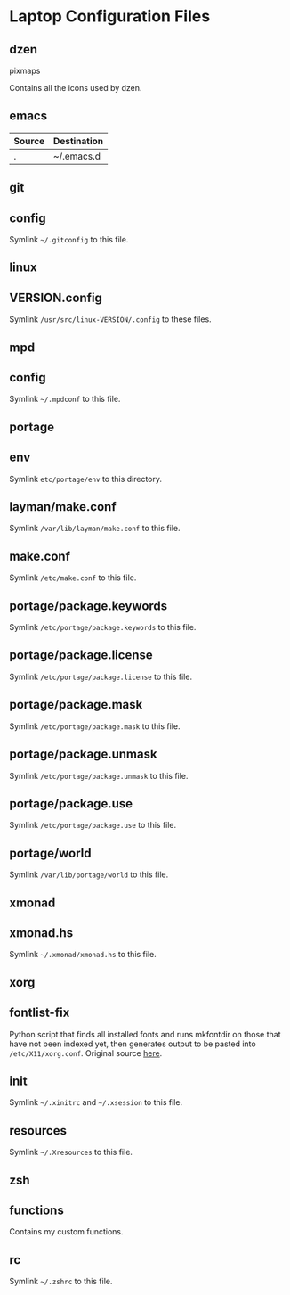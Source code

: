 Laptop Configuration Files
==========================

dzen
----
pixmaps

Contains all the icons used by dzen.

emacs
-----

|Source|Destination|
|:-----|:----------|
|.|~/.emacs.d|

git
---
config
------
Symlink `~/.gitconfig` to this file.

linux
-----
VERSION.config
--------------
Symlink `/usr/src/linux-VERSION/.config` to these files.

mpd
---
config
------
Symlink `~/.mpdconf` to this file.

portage
-------
env
---
Symlink `etc/portage/env` to this directory.

layman/make.conf
----------------
Symlink `/var/lib/layman/make.conf` to this file.

make.conf
---------
Symlink `/etc/make.conf` to this file.

portage/package.keywords
------------------------
Symlink `/etc/portage/package.keywords` to this file.

portage/package.license
-----------------------
Symlink `/etc/portage/package.license` to this file.

portage/package.mask
--------------------
Symlink `/etc/portage/package.mask` to this file.

portage/package.unmask
----------------------
Symlink `/etc/portage/package.unmask` to this file.

portage/package.use
-------------------
Symlink `/etc/portage/package.use` to this file.

portage/world
-------------
Symlink `/var/lib/portage/world` to this file.

xmonad
------
xmonad.hs
---------
Symlink `~/.xmonad/xmonad.hs` to this file.

xorg
----
fontlist-fix
------------
Python script that finds all installed fonts and runs mkfontdir on those that
have not been indexed yet, then generates output to be pasted into
`/etc/X11/xorg.conf`. Original source
[here](http://en.gentoo-wiki.com/wiki/X.Org/Fonts).

init
----
Symlink `~/.xinitrc` and `~/.xsession` to this file.

resources
---------
Symlink `~/.Xresources` to this file.

zsh
---
functions
---------
Contains my custom functions.

rc
--
Symlink `~/.zshrc` to this file.
